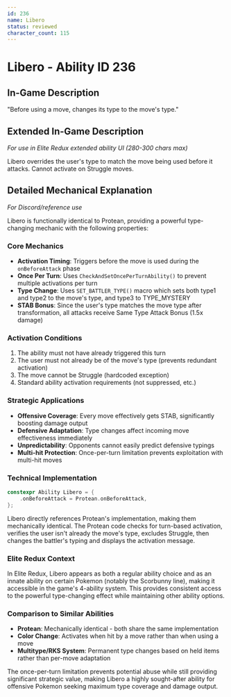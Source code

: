 ```yaml
---
id: 236
name: Libero
status: reviewed
character_count: 115
---
```


# Libero - Ability ID 236

## In-Game Description
"Before using a move, changes its type to the move's type."

## Extended In-Game Description
*For use in Elite Redux extended ability UI (280-300 chars max)*

Libero overrides the user's type to match the move being used before it attacks. Cannot activate on Struggle moves. 

## Detailed Mechanical Explanation
*For Discord/reference use*

Libero is functionally identical to Protean, providing a powerful type-changing mechanic with the following properties:

### Core Mechanics
- **Activation Timing**: Triggers before the move is used during the `onBeforeAttack` phase
- **Once Per Turn**: Uses `CheckAndSetOncePerTurnAbility()` to prevent multiple activations per turn
- **Type Change**: Uses `SET_BATTLER_TYPE()` macro which sets both type1 and type2 to the move's type, and type3 to TYPE_MYSTERY
- **STAB Bonus**: Since the user's type matches the move type after transformation, all attacks receive Same Type Attack Bonus (1.5x damage)

### Activation Conditions
1. The ability must not have already triggered this turn
2. The user must not already be of the move's type (prevents redundant activation)
3. The move cannot be Struggle (hardcoded exception)
4. Standard ability activation requirements (not suppressed, etc.)

### Strategic Applications
- **Offensive Coverage**: Every move effectively gets STAB, significantly boosting damage output
- **Defensive Adaptation**: Type changes affect incoming move effectiveness immediately
- **Unpredictability**: Opponents cannot easily predict defensive typings
- **Multi-hit Protection**: Once-per-turn limitation prevents exploitation with multi-hit moves

### Technical Implementation
```cpp
constexpr Ability Libero = {
    .onBeforeAttack = Protean.onBeforeAttack,
};
```

Libero directly references Protean's implementation, making them mechanically identical. The Protean code checks for turn-based activation, verifies the user isn't already the move's type, excludes Struggle, then changes the battler's typing and displays the activation message.

### Elite Redux Context
In Elite Redux, Libero appears as both a regular ability choice and as an innate ability on certain Pokemon (notably the Scorbunny line), making it accessible in the game's 4-ability system. This provides consistent access to the powerful type-changing effect while maintaining other ability options.

### Comparison to Similar Abilities
- **Protean**: Mechanically identical - both share the same implementation
- **Color Change**: Activates when hit by a move rather than when using a move
- **Multitype/RKS System**: Permanent type changes based on held items rather than per-move adaptation

The once-per-turn limitation prevents potential abuse while still providing significant strategic value, making Libero a highly sought-after ability for offensive Pokemon seeking maximum type coverage and damage output.